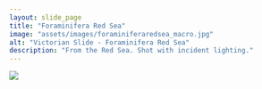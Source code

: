 ```yaml
---
layout: slide_page
title: "Foraminifera Red Sea"
image: "assets/images/foraminiferaredsea_macro.jpg"
alt: "Victorian Slide - Foraminifera Red Sea"
description: "From the Red Sea. Shot with incident lighting."
---
```


<img src="{{ site.baseurl }}/assets/images/foraminiferaredsea_micro.jpg">